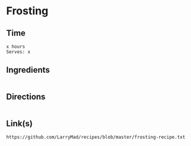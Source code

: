 # Frosting

## Time 
```
x hours
Serves: x
```

## Ingredients
```

```


## Directions
```

```


## Link(s)
```
https://github.com/LarryMad/recipes/blob/master/frosting-recipe.txt

```
